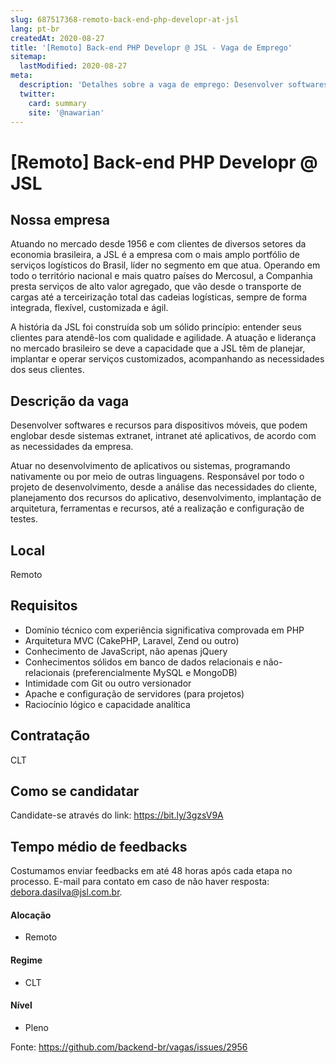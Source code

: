 ```yaml
---
slug: 687517368-remoto-back-end-php-developr-at-jsl
lang: pt-br
createdAt: 2020-08-27
title: '[Remoto] Back-end PHP Developr @ JSL - Vaga de Emprego'
sitemap:
  lastModified: 2020-08-27
meta:
  description: 'Detalhes sobre a vaga de emprego: Desenvolver softwares e recursos para dispositivos móveis, que podem englobar desde sistemas extranet, intranet até aplicativos, de acordo com as necessidades da empresa. Atuar no desenvolvimento de aplicativos ou sistemas, programando nativamente ou por meio de outras linguagens. Responsável por todo o projeto de desenvolvimento, desde a análise das necessidades do cliente, planejamento dos recursos do aplicativo, desenvolvimento, implantação de arquitetura, ferramentas e recursos, até a realização e configuração de testes.'
  twitter:
    card: summary
    site: '@nawarian'
---
```


# [Remoto] Back-end PHP Developr @ JSL

## Nossa empresa

Atuando no mercado desde 1956 e com clientes de diversos setores da economia brasileira, a JSL é a empresa com o mais amplo portfólio de serviços logísticos do Brasil, líder no segmento em que atua. Operando em todo o território nacional e mais quatro países do Mercosul, a Companhia presta serviços de alto valor agregado, que vão desde o transporte de cargas até a terceirização total das cadeias logísticas, sempre de forma integrada, flexível, customizada e ágil.

A história da JSL foi construída sob um sólido princípio: entender seus clientes para atendê-los com qualidade e agilidade. A atuação e liderança no mercado brasileiro se deve a capacidade que a JSL têm de planejar, implantar e operar serviços customizados, acompanhando as necessidades dos seus clientes.

## Descrição da vaga

Desenvolver softwares e recursos para dispositivos móveis, que podem englobar desde sistemas extranet, intranet até aplicativos, de acordo com as necessidades da empresa.

Atuar no desenvolvimento de aplicativos ou sistemas, programando nativamente ou por meio de outras linguagens. Responsável por todo o projeto de desenvolvimento, desde a análise das necessidades do cliente, planejamento dos recursos do aplicativo, desenvolvimento, implantação de arquitetura, ferramentas e recursos, até a realização e configuração de testes.

## Local

Remoto

## Requisitos

- Domínio técnico com experiência significativa comprovada em PHP
- Arquitetura MVC (CakePHP, Laravel, Zend ou outro)
- Conhecimento de JavaScript, não apenas jQuery
- Conhecimentos sólidos em banco de dados relacionais e não-relacionais (preferencialmente MySQL e MongoDB)
- Intimidade com Git ou outro versionador
- Apache e configuração de servidores (para projetos)
- Raciocínio lógico e capacidade analítica

## Contratação

CLT

## Como se candidatar

Candidate-se através do link: https://bit.ly/3gzsV9A

## Tempo médio de feedbacks

Costumamos enviar feedbacks em até 48 horas após cada etapa no processo.
E-mail para contato em caso de não haver resposta: debora.dasilva@jsl.com.br.

#### Alocação
- Remoto

#### Regime
- CLT

#### Nível
- Pleno




Fonte: https://github.com/backend-br/vagas/issues/2956